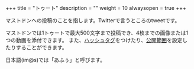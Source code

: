 +++
title = "トゥート"
description = ""
weight = 10
alwaysopen = true
+++

マストドンへの投稿のことを指します。Twitterで言うところのtweetです。

マストドンでは1トゥートで最大500文字まで投稿でき、4枚までの画像または1つの動画を添付できます。
また、[ハッシュタグ](../hashtag)をつけたり、[公開範囲](../privacy)を設定したりすることができます。

日本語(im@s)では「あふぅ」と呼びます。
